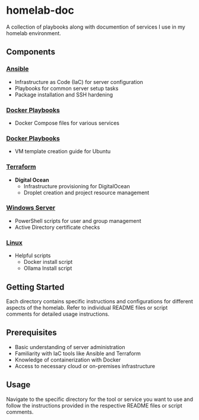 # homelab-doc
 A collection of playbooks along with documention of services I use in my homelab environment.

## Components

### [Ansible](./Ansible)
- Infrastructure as Code (IaC) for server configuration
- Playbooks for common server setup tasks
- Package installation and SSH hardening

### [Docker Playbooks](./Docker%20Playbooks)
- Docker Compose files for various services

### [Docker Playbooks](./Docker%20Playbooks)
- VM template creation guide for Ubuntu

### [Terraform](./Terraform)
- **Digital Ocean**
    - Infrastructure provisioning for DigitalOcean
    - Droplet creation and project resource management

### [Windows Server](./WindowsServer)
- PowerShell scripts for user and group management
- Active Directory certificate checks

### [Linux](./linux)
- Helpful scripts
    - Docker install script
    - Ollama Install script

## Getting Started
Each directory contains specific instructions and configurations for different aspects of the homelab. Refer to individual README files or script comments for detailed usage instructions.

## Prerequisites
- Basic understanding of server administration
- Familiarity with IaC tools like Ansible and Terraform
- Knowledge of containerization with Docker
- Access to necessary cloud or on-premises infrastructure

## Usage
Navigate to the specific directory for the tool or service you want to use and follow the instructions provided in the respective README files or script comments.
